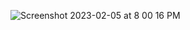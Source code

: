 ![Screenshot 2023-02-05 at 8 00 16 PM](https://user-images.githubusercontent.com/36266068/216859280-e8c442d4-519d-4025-8a94-9874f9d9877c.jpg)
